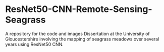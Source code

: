 # ResNet50-CNN-Remote-Sensing-Seagrass
A repository for the code and images Dissertation at the University of Gloucestershire involving the mapping of seagrass meadows over several years using ResNet50 CNN. 
